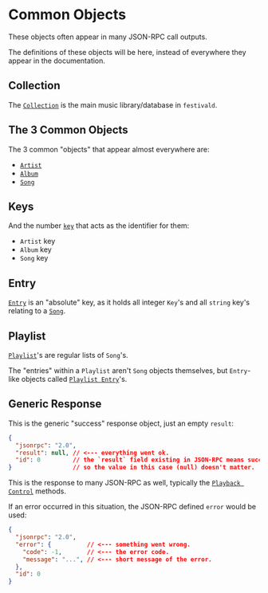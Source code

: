 # Common Objects
These objects often appear in many JSON-RPC call outputs.

The definitions of these objects will be here, instead of everywhere they appear in the documentation.

## Collection
The [`Collection`](/common-objects/collection.md) is the main music library/database in `festivald`.

## The 3 Common Objects
The 3 common "objects" that appear almost everywhere are:
- [`Artist`](/common-objects/artist.md)
- [`Album`](/common-objects/album.md)
- [`Song`](/common-objects/song.md)

## Keys
And the number [`key`](/common-objects/key.md) that acts as the identifier for them:
- `Artist` key
- `Album` key
- `Song` key

## Entry
[`Entry`](/common-objects/entry.md) is an "absolute" key, as it holds all integer `Key`'s and all `string` key's relating to a [`Song`](song.md).

## Playlist
[`Playlist`](/common-objects/playlist.md)'s are regular lists of `Song`'s.

The "entries" within a `Playlist` aren't `Song` objects themselves, but `Entry`-like objects called [`Playlist Entry`](/common-objects/playlist.md)'s.

## Generic Response
This is the generic "success" response object, just an empty `result`:
```json
{
  "jsonrpc": "2.0",
  "result": null, // <--- everything went ok.
  "id": 0         // the `result` field existing in JSON-RPC means success,
}                 // so the value in this case (null) doesn't matter.
```
This is the response to many JSON-RPC as well, typically the [`Playback Control`](../json-rpc/playback/playback.md) methods.

If an error occurred in this situation, the JSON-RPC defined `error` would be used:
```json
{
  "jsonrpc": "2.0",
  "error": {          // <--- something went wrong.
    "code": -1,       // <--- the error code.
    "message": "...", // <--- short message of the error.
  },
  "id": 0
}
```
